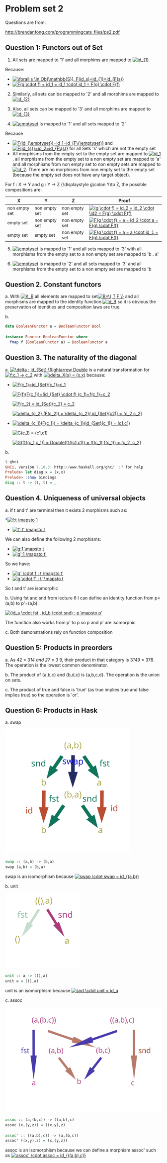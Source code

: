 # Problem set 2

Questions are from:

http://brendanfong.com/programmingcats_files/ps2.pdf

## Question 1: Functors out of Set
1. All sets are mapped to '1' and all morphims are mapped to <a href="https://www.codecogs.com/eqnedit.php?latex=id_{1}" target="_blank"><img src="https://latex.codecogs.com/gif.latex?id_{1}" title="id_{1}" /></a>

Because:
* <a href="https://www.codecogs.com/eqnedit.php?latex=\forall&space;s&space;\in&space;Ob(\mathbb{S}),&space;F(id_s)=id_{1}=id_{F(s)}" target="_blank"><img src="https://latex.codecogs.com/gif.latex?\forall&space;s&space;\in&space;Ob(\mathbb{S}),&space;F(id_s)=id_{1}=id_{F(s)}" title="\forall s \in Ob(\mathbb{S}), F(id_s)=id_{1}=id_{F(s)}" /></a>
* <a href="https://www.codecogs.com/eqnedit.php?latex=F(g&space;\cdot&space;f)&space;=&space;id_1&space;=&space;id_1&space;\cdot&space;id_1&space;=&space;F(g)&space;\cdot&space;F(f)" target="_blank"><img src="https://latex.codecogs.com/gif.latex?F(g&space;\cdot&space;f)&space;=&space;id_1&space;=&space;id_1&space;\cdot&space;id_1&space;=&space;F(g)&space;\cdot&space;F(f)" title="F(g \cdot f) = id_1 = id_1 \cdot id_1 = F(g) \cdot F(f)" /></a>

2. Similarly, all sets can be mapped to '2' and all morphims are mapped to <a href="https://www.codecogs.com/eqnedit.php?latex=id_{2}" target="_blank"><img src="https://latex.codecogs.com/gif.latex?id_{2}" title="id_{2}" /></a>

3. Also, all sets can be mapped to '3' and all morphims are mapped to <a href="https://www.codecogs.com/eqnedit.php?latex=id_{3}" target="_blank"><img src="https://latex.codecogs.com/gif.latex?id_{3}" title="id_{3}" /></a>

4. <a href="https://www.codecogs.com/eqnedit.php?latex=\emptyset" target="_blank"><img src="https://latex.codecogs.com/gif.latex?\emptyset" title="\emptyset" /></a> is mapped to '1' and all sets mapped to '2'

Because
* <a href="https://www.codecogs.com/eqnedit.php?latex=F(id_{\emptyset})=id_1=id_{F\(\emptyset)}" target="_blank"><img src="https://latex.codecogs.com/gif.latex?F(id_{\emptyset})=id_1=id_{F\(\emptyset)}" title="F(id_{\emptyset})=id_1=id_{F\(\emptyset)}" /></a> and <a href="https://www.codecogs.com/eqnedit.php?latex=F(id_{s})=id_2=id_{F\(s)}" target="_blank"><img src="https://latex.codecogs.com/gif.latex?F(id_{s})=id_2=id_{F\(s)}" title="F(id_{s})=id_2=id_{F\(s)}" /></a> for all Sets 's' which are not the empty set
* All morphisms from the empty set to the empty set are mapped to <a href="https://www.codecogs.com/eqnedit.php?latex=id_1" target="_blank"><img src="https://latex.codecogs.com/gif.latex?id_1" title="id_1" /></a>, all morphisms from the empty set to a non empty set are mapped to 'a' and all morphisms from non empty set to non empty sets are mapped to <a href="https://www.codecogs.com/eqnedit.php?latex=id_2" target="_blank"><img src="https://latex.codecogs.com/gif.latex?id_2" title="id_2" /></a>. There are no morphisms from non empty set to the empty set (because the empty set does not have any target object).

For  f : X → Y and g : Y → Z {\displaystyle g\colon Y\to Z, the possible compositions are:

|X|Y|Z|Proof|
|-|-|-|-----|
|non empty set|non empty set|non empty set|<a href="https://www.codecogs.com/eqnedit.php?latex=(g&space;\cdot&space;f)&space;=&space;id_2&space;=&space;id_2&space;\cdot&space;\id2&space;=&space;F(g)&space;\cdot&space;F(f)" target="_blank"><img src="https://latex.codecogs.com/gif.latex?(g&space;\cdot&space;f)&space;=&space;id_2&space;=&space;id_2&space;\cdot&space;\id2&space;=&space;F(g)&space;\cdot&space;F(f)" title="(g \cdot f) = id_2 = id_2 \cdot \id2 = F(g) \cdot F(f)" /></a>|
|empty set|non empty set| non empty set|<a href="https://www.codecogs.com/eqnedit.php?latex=F(g&space;\cdot&space;f)&space;=&space;a&space;=&space;id_2&space;\cdot&space;a&space;=&space;F(g)&space;\cdot&space;F(f)" target="_blank"><img src="https://latex.codecogs.com/gif.latex?F(g&space;\cdot&space;f)&space;=&space;a&space;=&space;id_2&space;\cdot&space;a&space;=&space;F(g)&space;\cdot&space;F(f)" title="F(g \cdot f) = a = id_2 \cdot a = F(g) \cdot F(f)" /></a>|
|empty set|empty set|non empty set|<a href="https://www.codecogs.com/eqnedit.php?latex=F(g&space;\cdot&space;f)&space;=&space;a&space;=&space;a&space;\cdot&space;id_1&space;=&space;F(g)&space;\cdot&space;F(f)" target="_blank"><img src="https://latex.codecogs.com/gif.latex?F(g&space;\cdot&space;f)&space;=&space;a&space;=&space;a&space;\cdot&space;id_1&space;=&space;F(g)&space;\cdot&space;F(f)" title="F(g \cdot f) = a = a \cdot id_1 = F(g) \cdot F(f)" /></a>|


5. <a href="https://www.codecogs.com/eqnedit.php?latex=\emptyset" target="_blank"><img src="https://latex.codecogs.com/gif.latex?\emptyset" title="\emptyset" /></a> is mapped to '1' and all sets mapped to '3' with all morphisms from the empty set to a non empty set are mapped to 'b . a' 

6. <a href="https://www.codecogs.com/eqnedit.php?latex=\emptyset" target="_blank"><img src="https://latex.codecogs.com/gif.latex?\emptyset" title="\emptyset" /></a> is mapped to '2' and all sets mapped to '3' and all morphisms from the empty set to a non empty set are mapped to 'b

## Question 2. Constant functors
a. With <a href="https://www.codecogs.com/eqnedit.php?latex=K_B" target="_blank"><img src="https://latex.codecogs.com/gif.latex?K_B" title="K_B" /></a> all elements are mapped to set<a href="https://www.codecogs.com/eqnedit.php?latex=B=\{&space;T,F&space;\}" target="_blank"><img src="https://latex.codecogs.com/gif.latex?B=\{&space;T,F&space;\}" title="B=\{ T,F \}" /></a> and all morphisms are mapped to the identity function <a href="https://www.codecogs.com/eqnedit.php?latex=Id_B" target="_blank"><img src="https://latex.codecogs.com/gif.latex?Id_B" title="Id_B" /></a> so it is obvious the preservation of identities and composition laws are true.

b.

```haskell
data BooleanFunctor a = BooleanFunctor Bool

instance Functor BooleanFunctor where
  fmap f (BooleanFunctor a) = BooleanFunctor a
```

## Question 3. The naturality of the diagonal
a. <a href="https://www.codecogs.com/eqnedit.php?latex=\delta&space;:&space;id_{Set}&space;\Rightarrow&space;Double" target="_blank"><img src="https://latex.codecogs.com/gif.latex?\delta&space;:&space;id_{Set}&space;\Rightarrow&space;Double" title="\delta : id_{Set} \Rightarrow Double" /></a> is a natural transformation for <a href="https://www.codecogs.com/eqnedit.php?latex=f:c_1&space;->&space;c_2" target="_blank"><img src="https://latex.codecogs.com/gif.latex?f:c_1&space;->&space;c_2" title="f:c_1 -> c_2" /></a> with <a href="https://www.codecogs.com/eqnedit.php?latex=\delta_X(x)&space;=&space;(x,x)" target="_blank"><img src="https://latex.codecogs.com/gif.latex?\delta_X(x)&space;=&space;(x,x)" title="\delta_X(x) = (x,x)" /></a> because:

* <a href="https://www.codecogs.com/eqnedit.php?latex=F(c_1)=id_{Set}(c_1)=c_1" target="_blank"><img src="https://latex.codecogs.com/gif.latex?F(c_1)=id_{Set}(c_1)=c_1" title="F(c_1)=id_{Set}(c_1)=c_1" /></a>

  <a href="https://www.codecogs.com/eqnedit.php?latex=F(f)(F(c_1))=(id_{Set}&space;\cdot&space;f)&space;(c_1)=f(c_1)=c_2" target="_blank"><img src="https://latex.codecogs.com/gif.latex?F(f)(F(c_1))=(id_{Set}&space;\cdot&space;f)&space;(c_1)=f(c_1)=c_2" title="F(f)(F(c_1))=(id_{Set} \cdot f) (c_1)=f(c_1)=c_2" /></a>
  
  <a href="https://www.codecogs.com/eqnedit.php?latex=F(c_2)&space;=&space;id_{Set}(c_2)&space;=&space;c_2" target="_blank"><img src="https://latex.codecogs.com/gif.latex?F(c_2)&space;=&space;id_{Set}(c_2)&space;=&space;c_2" title="F(c_2) = id_{Set}(c_2) = c_2" /></a>
  
  <a href="https://www.codecogs.com/eqnedit.php?latex=\delta_{c_2}&space;(F(c_2))&space;=&space;\delta_{c_2}(&space;id_{Set}(c2))&space;=&space;(c_2,c_2)" target="_blank"><img src="https://latex.codecogs.com/gif.latex?\delta_{c_2}&space;(F(c_2))&space;=&space;\delta_{c_2}(&space;id_{Set}(c2))&space;=&space;(c_2,c_2)" title="\delta_{c_2} (F(c_2)) = \delta_{c_2}( id_{Set}(c2)) = (c_2,c_2)" /></a>
  
* <a href="https://www.codecogs.com/eqnedit.php?latex=\delta_{c_1}(F(c_1))&space;=&space;\delta_{c_1}(id_{Set}(c_1))&space;=&space;(c1,c1)" target="_blank"><img src="https://latex.codecogs.com/gif.latex?\delta_{c_1}(F(c_1))&space;=&space;\delta_{c_1}(id_{Set}(c_1))&space;=&space;(c1,c1)" title="\delta_{c_1}(F(c_1)) = \delta_{c_1}(id_{Set}(c_1)) = (c1,c1)" /></a>
 
  <a href="https://www.codecogs.com/eqnedit.php?latex=G(c_1)&space;=&space;(c1,c1)" target="_blank"><img src="https://latex.codecogs.com/gif.latex?G(c_1)&space;=&space;(c1,c1)" title="G(c_1) = (c1,c1)" /></a>
  
  <a href="https://www.codecogs.com/eqnedit.php?latex=G(f)((c_1,c_1))&space;=&space;Double(f)((c1,c1))&space;=&space;(f(c_1),f(c_1))&space;=&space;(c_2,&space;c_2)" target="_blank"><img src="https://latex.codecogs.com/gif.latex?G(f)((c_1,c_1))&space;=&space;Double(f)((c1,c1))&space;=&space;(f(c_1),f(c_1))&space;=&space;(c_2,&space;c_2)" title="G(f)((c_1,c_1)) = Double(f)((c1,c1)) = (f(c_1),f(c_1)) = (c_2, c_2)" /></a>

b.

```haskell
$ ghci
GHCi, version 7.10.3: http://www.haskell.org/ghc/  :? for help
Prelude> let diag x = (x,x)
Prelude> :show bindings
diag :: t -> (t, t) = _
```

## Question 4. Uniqueness of universal objects

a. if t and t' are terminal then it exists 2 morphisms such as:
 
  *<a href="https://www.codecogs.com/eqnedit.php?latex=f:t&space;\mapsto&space;1" target="_blank"><img src="https://latex.codecogs.com/gif.latex?f:t&space;\mapsto&space;1" title="f:t \mapsto 1" /></a>
  * <a href="https://www.codecogs.com/eqnedit.php?latex=f':t'&space;\mapsto&space;1" target="_blank"><img src="https://latex.codecogs.com/gif.latex?f':t'&space;\mapsto&space;1" title="f':t' \mapsto 1" /></a>

  We can also define the following 2 morphisms:
  * <a href="https://www.codecogs.com/eqnedit.php?latex=g:1&space;\mapsto&space;t" target="_blank"><img src="https://latex.codecogs.com/gif.latex?g:1&space;\mapsto&space;t" title="g:1 \mapsto t" /></a>
  * <a href="https://www.codecogs.com/eqnedit.php?latex=g':1&space;\mapsto&space;t'" target="_blank"><img src="https://latex.codecogs.com/gif.latex?g':1&space;\mapsto&space;t'" title="g':1 \mapsto t'" /></a>
  
  So we have:
  * <a href="https://www.codecogs.com/eqnedit.php?latex=g'&space;\cdot&space;f&space;:&space;t&space;\mapsto&space;t'" target="_blank"><img src="https://latex.codecogs.com/gif.latex?g'&space;\cdot&space;f&space;:&space;t&space;\mapsto&space;t'" title="g' \cdot f : t \mapsto t'" /></a>
  * <a href="https://www.codecogs.com/eqnedit.php?latex=g&space;\cdot&space;f'&space;:&space;t'&space;\mapsto&space;t" target="_blank"><img src="https://latex.codecogs.com/gif.latex?g&space;\cdot&space;f'&space;:&space;t'&space;\mapsto&space;t" title="g \cdot f' : t' \mapsto t" /></a>
  
  So t and t' are isomorphic
  
b. Using fst and snd from lecture 6 I can define an identity function from p=(a,b) to p'=(a,b):

<a href="https://www.codecogs.com/eqnedit.php?latex=(id_a&space;\cdot&space;fst&space;,&space;id_b&space;\cdot&space;snd)&space;:&space;p&space;\mapsto&space;p'" target="_blank"><img src="https://latex.codecogs.com/gif.latex?(id_a&space;\cdot&space;fst&space;,&space;id_b&space;\cdot&space;snd)&space;:&space;p&space;\mapsto&space;p'" title="(id_a \cdot fst , id_b \cdot snd) : p \mapsto p'" /></a>
  
The function also works from p' to p so p and p' are isomorphic

c. Both demonstrations rely on function composition 

## Question 5: Products in preorders

a. As 42 = 3*14 and 27 = 3* 9, their product in that category is 3*14*9 = 378. The operation is the lowest common denominator.

b. The product of {a,b,c} and {b,d,c} is {a,b,c,d}. The operation is the union on sets.

c. The product of true and false is 'true' (as true implies true and false implies true) so the operation is 'or'.

## Question 6: Products in Hask

a. swap

![](swap.svg)

  ```haskell
  swap :: (a,b) -> (b,a)
  swap (a,b) = (b,a)
  ```
  
  swap is an isomorphism because <a href="https://www.codecogs.com/eqnedit.php?latex=swap&space;\cdot&space;swap&space;=&space;id_{(a,b)}" target="_blank"><img src="https://latex.codecogs.com/gif.latex?swap&space;\cdot&space;swap&space;=&space;id_{(a,b)}" title="swap \cdot swap = id_{(a,b)}" /></a>


b. unit

![](unit.svg)

  ```haskell
  unit :: a -> ((),a)
  unit a = ((),a)
  ```
  unit is an isomorphism because <a href="https://www.codecogs.com/eqnedit.php?latex=snd&space;\cdot&space;unit&space;=&space;id_a" target="_blank"><img src="https://latex.codecogs.com/gif.latex?snd&space;\cdot&space;unit&space;=&space;id_a" title="snd \cdot unit = id_a" /></a>
  
c. assoc

![](assoc.svg)

  ```haskell
  assoc :: (a,(b,c)) -> ((a,b),c)
  assoc (x,(y,z)) = ((x,y),z)
  
  assoc' :: ((a,b),c)) -> (a,(b,c))
  assoc' ((x,y),z) = (x,(y,z))
  ```
  
 assoc is an isomorphism because we can define a morphism assoc' such as <a href="https://www.codecogs.com/eqnedit.php?latex=assoc'&space;\cdot&space;assoc&space;=&space;id_{((a,b),c)}" target="_blank"><img src="https://latex.codecogs.com/gif.latex?assoc'&space;\cdot&space;assoc&space;=&space;id_{((a,b),c)}" title="assoc' \cdot assoc = id_{((a,b),c)}" /></a>
